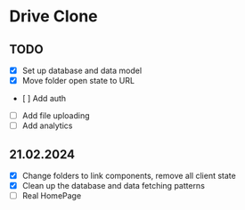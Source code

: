 # Drive Clone

## TODO

- [x] Set up database and data model
- [x] Move folder open state to URL
- [ ] Add auth
- [ ] Add file uploading
- [ ] Add analytics

## 21.02.2024

- [x] Change folders to link components, remove all client state
- [x] Clean up the database and data fetching patterns
- [ ] Real HomePage
